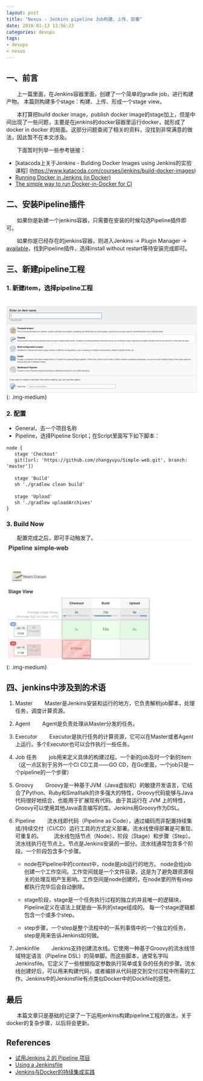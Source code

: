 ```yaml
---
layout: post
title: "Nexus - Jenkins pipeline Job构建、上传、部署"
date: 2018-01-13 13:56:23
categories: devops
tags:
- devops
- nexus
---
```

## 一、前言

　　上一篇里面，在Jenkins容器里面，创建了一个简单的gradle job，进行构建产物。
本篇则构建多个stage：构建、上传、形成一个stage view。

<!-- more -->

　　本打算把build docker image，publish docker image的stage加上，但是中间出现了一些问题，主要是在jenkins的docker容器里运行docker，就形成了docker in docker 的局面。这部分问题查阅了相关的资料，没找到非常满意的做法，因此暂不在本文涉及。

　　下面暂时列举一些参考链接：

* [katacoda上关于Jenkins - Building Docker Images using Jenkins的实验课程]
(https://www.katacoda.com/courses/jenkins/build-docker-images)
* [Running Docker in Jenkins (in Docker)](http://container-solutions.com/running-docker-in-jenkins-in-docker/)
* [The simple way to run Docker-in-Docker for CI](https://getintodevops.com/blog/the-simple-way-to-run-docker-in-docker-for-ci)

## 二、安装Pipeline插件

　　如果你是新建一个jenkins容器，只需要在安装的时候勾选Pipeline插件即可。

　　如果你是已经存在的jenkins容器，则进入Jenkins -> Plugin Manager -> [available](http://localhost:51001/pluginManager/available)，找到Pipeline插件，选择install without restart等待安装完成即可。

## 三、新建pipeline工程

### 1. 新建item，选择pipeline工程
　　![](/assets/img/nexus-jenkins-new-item-pipeline.png){: .img-medium}

### 2. 配置

* General，去一个项目名称
* Pipeline，选择Pipeline Script；在Script里面写下如下脚本：
```
node {
   stage 'Checkout'
   git([url: 'https://github.com/zhangyuyu/Simple-web.git', branch: 'master'])
   
   stage 'Build'
   sh './gradlew clean build'
   
   stage 'Upload'
   sh './gradlew uploadArchives'
}

```

### 3. Build Now
　　配置完成之后，即可手动触发了。
　　![](/assets/img/nexus-jenkins-pipeline-build.png){: .img-medium}

## 四、jenkins中涉及到的术语

1. Master
　　Master是Jenkins安装和运行的地方，它负责解析job脚本，处理任务，调度计算资源。

2. Agent 
　　Agent是负责处理从Master分发的任务。

3. Executor
　　Executor是执行任务的计算资源，它可以在Master或者Agent上运行。多个Executor也可以合作执行一些任务。

4. Job 任务
　　job用来定义具体的构建过程。一个新的job及时一个新的item（这一点区别于另外一个CI CD工具——GO CD，在Go里面，一个job只是一个pipeline的一个步骤）

5. Groovy
　　Groovy是一种基于JVM（Java虚拟机）的敏捷开发语言，它结合了Python、Ruby和Smalltalk的许多强大的特性，Groovy代码能够与Java代码很好地结合，也能用于扩展现有代码。由于其运行在 JVM 上的特性，Groovy可以使用其他Java语言编写的库。Jenkins用Groovy作为DSL。

6. Pipeline 
　　流水线即代码（Pipeline as Code），通过编码而非配置持续集成/持续交付（CI/CD）运行工具的方式定义部署。流水线使得部署是可重现、可重复的。
　　流水线包括节点（Node）、阶段（Stage）和步骤（Step）。流水线执行在节点上。节点是Jenkins安装的一部分。流水线通常包含多个阶段。一个阶段包含多个步骤。

    * node在Pipeline中的context中，node是job运行的地方。 node会给job创建一个工作空间。工作空间就是一个文件目录，这是为了避免跟资源相关的处理互相产生影响。工作空间是node创建的，在node里的所有step都执行完毕后会自动删除。

    * stage阶段，stage是一个任务执行过程的独立的并且唯一的逻辑块，Pipeline定义在语法上就是由一系列的stage组成的。 每一个stage逻辑都包含一个或多个step。

    * step步骤，一个step是整个流程中的一系列事情中的一个独立的任务，step是用来告诉Jenkins如何做。

7. Jenkinfile
　　Jenkins支持创建流水线。它使用一种基于Groovy的流水线领域特定语言（Pipeline DSL）的简单脚。而这些脚本，通常名字叫Jenkinsfile。它定义了一些根据指定参数执行简单或复杂的任务的步骤。流水线创建好后，可以用来构建代码，或者编排从代码提交到交付过程中所需的工作。Jenkins中的Jenkinsfile有点类似Docker中的Dockfile的感觉。

## 最后
　　本篇文章只是基础的记录了一下运用jenkins构建pipeline工程的做法，关于docker的复杂步骤，以后将会更新。

## References
* [试用Jenkins 2 的 Pipeline 项目](https://www.cnblogs.com/wzy5223/p/5554935.html)
* [Using a Jenkinsfile](https://jenkins.io/doc/book/pipeline/jenkinsfile/)
* [Jenkins与Docker的持续集成实践](http://dockone.io/article/2594)
